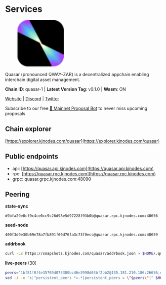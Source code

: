 # Services

<figure><img src="https://raw.githubusercontent.com/kj89/cosmos-images/main/logos/quasar.png" width="150" alt=""><figcaption></figcaption></figure>

Quasar (pronounced QWAY-ZAR) is a decentralized  appchain enabling interchain digital asset management.

**Chain ID**: quasar-1 | **Latest Version Tag**: v0.1.0 | **Wasm**: ON

[Website](https://www.quasar.fi) | [Discord](https://discord.gg/quasarfi) | [Twitter](https://twitter.com/QuasarFi)



Subscribe to our free [🤖 Mainnet Proposal Bot](https://t.me/kjnodes_proposal_bot) to never miss upcoming proposals


## Chain explorer
[https://explorer.kjnodes.com/quasar](https://explorer.kjnodes.com/quasar)

## Public endpoints

* api: [https://quasar.api.kjnodes.com](https://quasar.api.kjnodes.com)
* rpc: [https://quasar.rpc.kjnodes.com](https://quasar.rpc.kjnodes.com)
* grpc: quasar.grpc.kjnodes.com:48090

## Peering

**state-sync**

```text
d9bfa29e0cf9c4ce0cc9c26d98e5d97228f93b0b@quasar.rpc.kjnodes.com:48656
```

**seed-node**

```text
400f3d9e30b69e78a7fb891f60d76fa3c73f0ecc@quasar.rpc.kjnodes.com:48659
```

**addrbook**
```bash
curl -Ls https://snapshots.kjnodes.com/quasar/addrbook.json > $HOME/.quasarnode/config/addrbook.json
```

**live-peers** (30)
```bash
peers="1bf81f0f4e35769d075300bc46e3998d63bf2bb2@135.181.210.186:26656,c124ce0b508e8b9ed1c5b6957f362225659b5343@134.65.193.11:26656,a7d96dc929824613315dcc1c90fee119f28cc51f@134.65.193.189:26656,a286b35c9e9626cc7b780120ebe4afa883c059ce@144.76.40.53:18256,ff8bfc8a197e279810ccb21acdd987dfd6d3eb54@81.0.248.60:18256,1369d544be2680e031b57f30a8d18cbe8b17a8ef@54.38.73.121:26656,471518432477e31ea348af246c0b54095d41352c@134.65.195.144:26656,bcbc915effeb5e1f4e96670fd68d20a08ad4efa1@65.108.138.80:18256,d7ea38275af96271fd66194dad3951ef38b8ba7c@193.70.33.64:18256,7e72f64aab40ddcb1a2cf3a8a5bbf99ee01fc6f0@65.108.9.164:10456,d11f867df7e498de0835e2d1b5bc34334c7337d1@65.109.31.114:2490,2028d1984d4828fb5662225d12db1a8722b9bfab@135.181.215.62:4740,298e0e1faf8a5da43514cc2908d2908658e732a0@38.146.3.148:18256,5a111b281852be31838ecf1202e59981e618355e@89.116.31.95:18256,8688b59432d98b6ded8bed01c3c29d4892ae6e4f@38.146.3.149:18256,1c4d42123dc63fba03bc28d2b5a837879e7de979@162.55.245.149:2040,e92601b6f2cb385b3544c2b5ff0c8dd5a8638ad4@65.108.137.36:26656,10e73ac4ab3f9e1edd89e1aa342eb4d4f11120f0@135.181.128.114:18256,201eb8fc1e84beb4bdce8ae5614c7abb41e32edb@65.109.160.91:18256,bccdc6cb3a0785bf3ee65d98c38bdd62bb843285@141.95.157.139:18256,66e0a7d2c2fc75a91627085d0ac5681a35dfd408@37.252.184.234:26656,e726816f42831689eab9378d5d577f1d06d25716@176.9.188.21:26656,e1b058e5cfa2b836ddaa496b10911da62dcf182e@65.21.136.170:58656,6f9e244b6e225241c02b235f700c2b0788da982d@148.113.159.22:18256,89757803f40da51678451735445ad40d5b15e059@169.155.169.149:26656,982e80ee53fedcb54a19d5f0dba154a0c1aedc2a@3.34.113.161:26656,f2e7f8af9e5f72bcde83a8bc0ca05aded6d51a5e@103.180.28.199:26656,2b01cb4d5c2108b20788aad68e11149899f170f4@99.80.59.242:26656,d9bfa29e0cf9c4ce0cc9c26d98e5d97228f93b0b@65.109.88.38:48656,c97640c7c53a32ff301c09b261bbccb35c286dba@65.109.50.30:26656"
sed -i -e "s|^persistent_peers *=.*|persistent_peers = \"$peers\"|" $HOME/.quasarnode/config/config.toml
```
